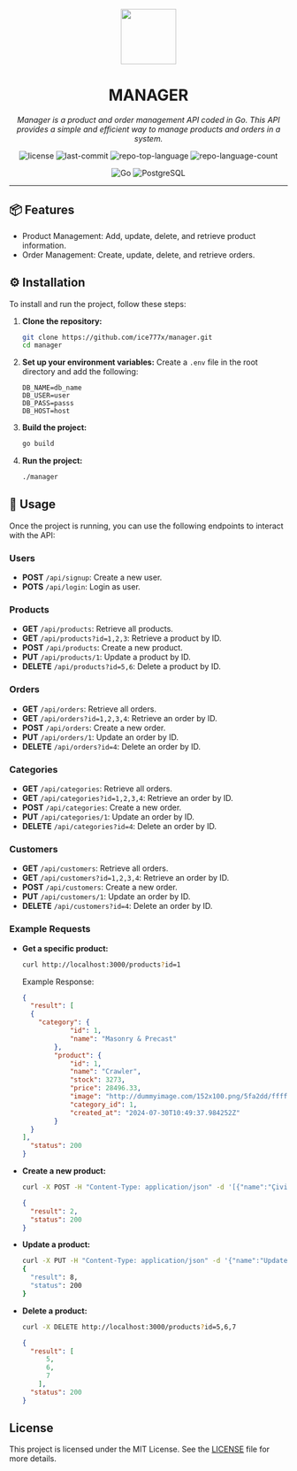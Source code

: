 <p align="center">
  <img src="https://cdn-icons-png.flaticon.com/512/6295/6295417.png" width="100" />
</p>
<p align="center">
    <h1 align="center">MANAGER</h1>
</p>
<p align="center">
    <em>Manager is a product and order management API coded in Go. This API provides a simple and efficient way to manage products and orders in a system.</em>
</p>
<p align="center">
	<img src="https://img.shields.io/github/license/ice777x/manager?style=flat&color=4011ff" alt="license">
	<img src="https://img.shields.io/github/last-commit/ice777x/manager?style=flat&logo=git&logoColor=white&color=0080ff" alt="last-commit">
	<img src="https://img.shields.io/github/languages/top/ice777x/manager?style=flat&color=0080ff" alt="repo-top-language">
	<img src="https://img.shields.io/github/languages/count/ice777x/manager?style=flat&color=0080ff" alt="repo-language-count">
<p>
<p align="center">
  <img src="https://img.shields.io/badge/Go-00ADD8.svg?style=flat&logo=Go&logoColor=white" alt="Go">
  <img src="https://img.shields.io/badge/PostgreSQL-316192?style=flat&logo=postgresql&logoColor=white" alt="PostgreSQL" />
</p>
<hr>

## 📦 Features

- Product Management: Add, update, delete, and retrieve product information.
- Order Management: Create, update, delete, and retrieve orders.

## ⚙️ Installation

To install and run the project, follow these steps:

1. **Clone the repository:**
    ```bash
    git clone https://github.com/ice777x/manager.git
    cd manager
    ```
    
2. **Set up your environment variables:**
    Create a `.env` file in the root directory and add the following:
    ```plaintext
    DB_NAME=db_name
    DB_USER=user
    DB_PASS=passs
    DB_HOST=host
    ```
    
3. **Build the project:**
    ```bash
    go build
    ```

4. **Run the project:**
    ```bash
    ./manager
    ```

## 🚀 Usage

Once the project is running, you can use the following endpoints to interact with the API:
### Users
- **POST** `/api/signup`: Create a new user.
- **POTS** `/api/login`: Login as user.

### Products

- **GET** `/api/products`: Retrieve all products.
- **GET** `/api/products?id=1,2,3`: Retrieve a product by ID.
- **POST** `/api/products`: Create a new product.
- **PUT** `/api/products/1`: Update a product by ID.
- **DELETE** `/api/products?id=5,6`: Delete a product by ID.

### Orders

- **GET** `/api/orders`: Retrieve all orders.
- **GET** `/api/orders?id=1,2,3,4`: Retrieve an order by ID.
- **POST** `/api/orders`: Create a new order.
- **PUT** `/api/orders/1`: Update an order by ID.
- **DELETE** `/api/orders?id=4`: Delete an order by ID.

### Categories

- **GET** `/api/categories`: Retrieve all orders.
- **GET** `/api/categories?id=1,2,3,4`: Retrieve an order by ID.
- **POST** `/api/categories`: Create a new order.
- **PUT** `/api/categories/1`: Update an order by ID.
- **DELETE** `/api/categories?id=4`: Delete an order by ID.

### Customers

- **GET** `/api/customers`: Retrieve all orders.
- **GET** `/api/customers?id=1,2,3,4`: Retrieve an order by ID.
- **POST** `/api/customers`: Create a new order.
- **PUT** `/api/customers/1`: Update an order by ID.
- **DELETE** `/api/customers?id=4`: Delete an order by ID.

### Example Requests

- **Get a specific product:**
    ```bash
    curl http://localhost:3000/products?id=1
    ```

    Example Response:
    ```json
    {
      "result": [
      {
        "category": {
                "id": 1,
                "name": "Masonry & Precast"
            },
            "product": {
                "id": 1,
                "name": "Crawler",
                "stock": 3273,
                "price": 28496.33,
                "image": "http://dummyimage.com/152x100.png/5fa2dd/ffffff",
                "category_id": 1,
                "created_at": "2024-07-30T10:49:37.984252Z"
            }
      }
    ],
      "status": 200
    }
    ```
    
- **Create a new product:**
    ```bash
    curl -X POST -H "Content-Type: application/json" -d '[{"name":"Çivi", "stock":99, "price":0.25, "image":"civi.jpg", "category_id":1}]' http://localhost:3000/products
    ```
    ```json
    {
      "result": 2,
      "status": 200
    }
    ```
    
- **Update a product:**
    ```bash
    curl -X PUT -H "Content-Type: application/json" -d '{"name":"Updated Product Name", "price":150}' http://localhost:3000/products/8
    {
      "result": 8,
      "status": 200
    }
    ```

- **Delete a product:**
    ```bash
    curl -X DELETE http://localhost:3000/products?id=5,6,7
    ```
    ```json
    {
      "result": [
          5,
          6,
          7
        ],
      "status": 200
    }
    ```

## License

This project is licensed under the MIT License. See the [LICENSE](LICENSE) file for more details.

